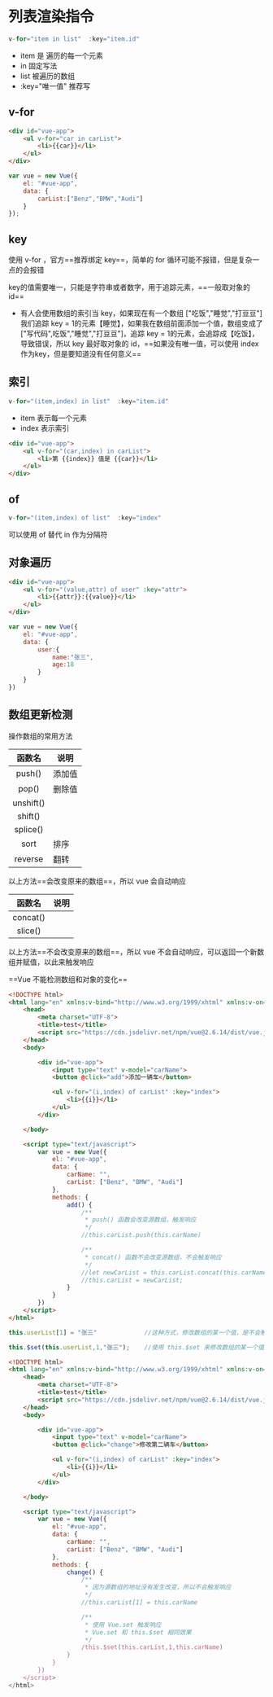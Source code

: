 # 列表渲染指令

```javascript
v-for="item in list"  :key="item.id"
```

- item 是 遍历的每一个元素
- in 固定写法
- list  被遍历的数组
- :key="唯一值"    推荐写



## v-for

```html
<div id="vue-app">
    <ul v-for="car in carList">
        <li>{{car}}</li>
    </ul>
</div>
```

```javascript
var vue = new Vue({
    el: "#vue-app",
    data: {
    	carList:["Benz","BMW","Audi"]
    }
});
```



## key

使用 v-for ，官方==推荐绑定 key==，简单的 for 循环可能不报错，但是复杂一点的会报错

key的值需要唯一，只能是字符串或者数字，用于追踪元素，==一般取对象的 id==

- 有人会使用数组的索引当 key，如果现在有一个数组 ["吃饭","睡觉","打豆豆"] 我们追踪 key = 1的元素【睡觉】，如果我在数组前面添加一个值，数组变成了["写代码",吃饭","睡觉","打豆豆"]，追踪 key = 1的元素，会追踪成【吃饭】，导致错误，所以 key 最好取对象的 id，==如果没有唯一值，可以使用 index 作为key，但是要知道没有任何意义==



## 索引

```javascript
v-for="(item,index) in list"  :key="item.id"
```

- item 表示每一个元素
- index 表示索引

```html
<div id="vue-app">
    <ul v-for="(car,index) in carList">
        <li>第 {{index}} 值是 {{car}}</li>
    </ul>
</div>
```



## of

```javascript
v-for="(item,index) of list"  :key="index"
```

可以使用 of 替代 in 作为分隔符



## 对象遍历

```html
<div id="vue-app">
    <ul v-for="(value,attr) of user" :key="attr">
        <li>{{attr}}:{{value}}</li>
    </ul>
</div>
```

```javascript
var vue = new Vue({
    el: "#vue-app",
    data: {
        user:{
            name:"张三",
            age:18
        }
    }
})
```





## 数组更新检测

操作数组的常用方法

|  函数名   | 说明   |
| :-------: | ------ |
|  push()   | 添加值 |
|   pop()   | 删除值 |
| unshift() |        |
|  shift()  |        |
| splice()  |        |
|   sort    | 排序   |
|  reverse  | 翻转   |

以上方法==会改变原来的数组==，所以 vue 会自动响应

|  函数名  | 说明 |
| :------: | ---- |
| concat() |      |
| slice()  |      |

以上方法==不会改变原来的数组==，所以 vue 不会自动响应，可以返回一个新数组并赋值，以此来触发响应

==Vue 不能检测数组和对象的变化==



```html
<!DOCTYPE html>
<html lang="en" xmlns:v-bind="http://www.w3.org/1999/xhtml" xmlns:v-on="http://www.w3.org/1999/xhtml">
    <head>
        <meta charset="UTF-8">
        <title>test</title>
        <script src="https://cdn.jsdelivr.net/npm/vue@2.6.14/dist/vue.js"></script>
    </head>
    <body>

        <div id="vue-app">
            <input type="text" v-model="carName">
            <button @click="add">添加一辆车</button>

            <ul v-for="(i,index) of carList" :key="index">
                <li>{{i}}</li>
            </ul>
        </div>

    </body>

    <script type="text/javascript">
        var vue = new Vue({
            el: "#vue-app",
            data: {
                carName: "",
                carList: ["Benz", "BMW", "Audi"]
            },
            methods: {
                add() {
                    /**
                     * push() 函数会改变源数组，触发响应
                     */
                    //this.carList.push(this.carName)

                    /**
                     * concat() 函数不会改变源数组，不会触发响应
                     */
                    //let newCarList = this.carList.concat(this.carName);
                    //this.carList = newCarList;
                }
            }
        })
    </script>
</html>
```



```javascript
this.userList[1] = "张三"				//这种方式，修改数组的某一个值，是不会触发响应的
```

```javascript
this.$set(this.userList,1,"张三");	//使用 this.$set 来修改数组的某一个值，可以触发响应
```

```html
<!DOCTYPE html>
<html lang="en" xmlns:v-bind="http://www.w3.org/1999/xhtml" xmlns:v-on="http://www.w3.org/1999/xhtml">
    <head>
        <meta charset="UTF-8">
        <title>test</title>
        <script src="https://cdn.jsdelivr.net/npm/vue@2.6.14/dist/vue.js"></script>
    </head>
    <body>

        <div id="vue-app">
            <input type="text" v-model="carName">
            <button @click="change">修改第二辆车</button>

            <ul v-for="(i,index) of carList" :key="index">
                <li>{{i}}</li>
            </ul>
        </div>

    </body>

    <script type="text/javascript">
        var vue = new Vue({
            el: "#vue-app",
            data: {
                carName: "",
                carList: ["Benz", "BMW", "Audi"]
            },
            methods: {
                change() {
                    /**
                     * 因为源数组的地址没有发生改变，所以不会触发响应
                     */
                    //this.carList[1] = this.carName

                    /**
                     * 使用 Vue.set 触发响应
                     * Vue.set 和 this.$set 相同效果
                     */
                    /this.$set(this.carList,1,this.carName)
                }
            }
        })
    </script>
</html>
```















